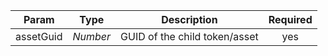 |   Param   |   Type   |          Description          | Required |
| :-------: | :------: | :---------------------------: | :------: |
| assetGuid | *Number* | GUID of the child token/asset |   yes    |
